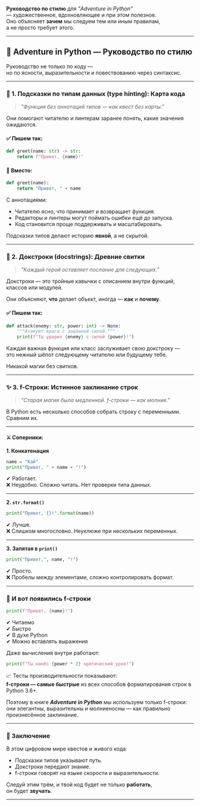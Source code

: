 **Руководство по стилю** для _"Adventure in Python"_  
— художественное, вдохновляющее и при этом полезное.  
Оно объясняет **зачем** мы следуем тем или иным правилам,  
а не просто требует этого.

---

## 🎨 **Adventure in Python — Руководство по стилю**

Руководство не только по коду —  
но по ясности, выразительности и повествованию через синтаксис.

---

### 🧭 1. **Подсказки по типам данных (type hinting): Карта кода**

> _"Функция без аннотаций типов — как квест без карты."_

Они помогают читателю и линтерам заранее понять, какие значения ожидаются.

#### ✅ Пишем так:
```python
def greet(name: str) -> str:
    return f"Привет, {name}!"
```

#### 🚫 Вместо:
```python
def greet(name):
    return "Привет, " + name
```

С аннотациями:
- Читателю ясно, что принимает и возвращает функция.
- Редакторы и линтеры могут поймать ошибки ещё до запуска.
- Код становится проще поддерживать и масштабировать.

Подсказки типов делают историю **явной**, а не скрытой.

---

### 📜 2. **Докстроки (docstrings): Древние свитки**

> _"Каждый герой оставляет послание для следующих."_

Докстроки — это тройные кавычки с описанием внутри функций, классов или модулей.

Они объясняют, **что** делает объект, иногда — **как** и **почему**.

#### ✅ Пишем так:
```python
def attack(enemy: str, power: int) -> None:
    """Атакует врага с заданной силой."""
    print(f"Ты ударил {enemy} с силой {power}!")
```

Каждая важная функция или класс заслуживает свою докстроку —  
это нежный шёпот следующему читателю или будущему тебе.

Никакой магии без свитков.

---

### ✨ 3. **f-Строки: Истинное заклинание строк**

> _"Старая магия была медленной. f-строки — как молния."_

В Python есть несколько способов собрать строку с переменными. Сравним их.

---

#### ⚔️ Соперники:

**1. Конкатенация**  
```python
name = "Кай"
print("Привет, " + name + "!")
```

✔ Работает.  
❌ Неудобно. Сложно читать. Нет проверки типа данных.

---

**2. `str.format()`**
```python
print("Привет, {}!".format(name))
```

✔ Лучше.  
❌ Слишком многословно. Неуклюже при нескольких переменных.

---

**3. Запятая в `print()`**
```python
print("Привет,", name, "!")
```

✔ Просто.  
❌ Пробелы между элементами, сложно контролировать формат.

---

### 🌟 **И вот появились f-строки**

```python
print(f"Привет, {name}!")
```

✔ Читаемо  
✔ Быстро  
✔ В духе Python  
✔ Можно вставлять выражения

Даже вычисления внутри работают:

```python
print(f"Ты нанёс {power * 2} критический урон!")
```

📈 Тесты производительности показывают:  
**f-строки — самые быстрые** из всех способов форматирования строк в Python 3.6+.

Поэтому в книге **_Adventure in Python_** мы используем только f-строки:  
они элегантны, выразительны и молниеносны — как правильно произнесённое заклинание.

---

### 🧙 Заключение

В этом цифровом мире квестов и живого кода:

- Подсказки типов указывают путь.
- Докстроки передают знание.
- f-строки говорят на языке скорости и выразительности.

Следуй этим трём, и твой код будет не только **работать**,  
он будет **звучать**.

---

